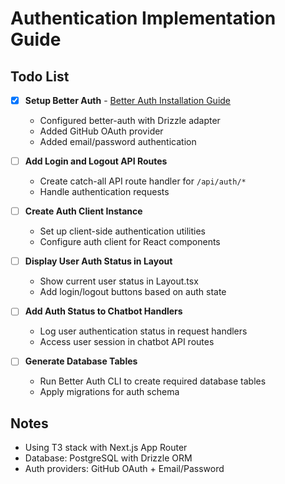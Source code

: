 # Authentication Implementation Guide

## Todo List

- [x] **Setup Better Auth** - [Better Auth Installation Guide](https://www.better-auth.com/docs/installation)
  - Configured better-auth with Drizzle adapter
  - Added GitHub OAuth provider
  - Added email/password authentication

- [ ] **Add Login and Logout API Routes**
  - Create catch-all API route handler for `/api/auth/*`
  - Handle authentication requests

- [ ] **Create Auth Client Instance**
  - Set up client-side authentication utilities
  - Configure auth client for React components

- [ ] **Display User Auth Status in Layout**
  - Show current user status in Layout.tsx
  - Add login/logout buttons based on auth state

- [ ] **Add Auth Status to Chatbot Handlers**
  - Log user authentication status in request handlers
  - Access user session in chatbot API routes

- [ ] **Generate Database Tables**
  - Run Better Auth CLI to create required database tables
  - Apply migrations for auth schema

## Notes
- Using T3 stack with Next.js App Router
- Database: PostgreSQL with Drizzle ORM
- Auth providers: GitHub OAuth + Email/Password 